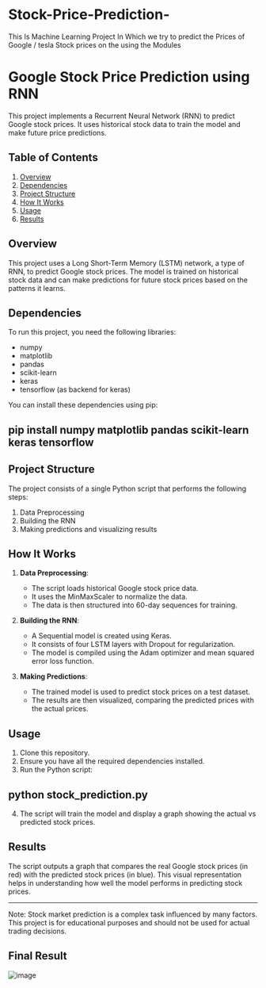 # Stock-Price-Prediction-
This Is Machine Learning Project In Which we try to predict the Prices of Google / tesla  Stock prices on the using the Modules

# Google Stock Price Prediction using RNN

This project implements a Recurrent Neural Network (RNN) to predict Google stock prices. It uses historical stock data to train the model and make future price predictions.

## Table of Contents
1. [Overview](#overview)
2. [Dependencies](#dependencies)
3. [Project Structure](#project-structure)
4. [How It Works](#how-it-works)
5. [Usage](#usage)
6. [Results](#results)

## Overview

This project uses a Long Short-Term Memory (LSTM) network, a type of RNN, to predict Google stock prices. The model is trained on historical stock data and can make predictions for future stock prices based on the patterns it learns.

## Dependencies

To run this project, you need the following libraries:
- numpy
- matplotlib
- pandas
- scikit-learn
- keras
- tensorflow (as backend for keras)

You can install these dependencies using pip:
## pip install numpy matplotlib pandas scikit-learn keras tensorflow


## Project Structure

The project consists of a single Python script that performs the following steps:
1. Data Preprocessing
2. Building the RNN
3. Making predictions and visualizing results

## How It Works

1. **Data Preprocessing**: 
   - The script loads historical Google stock price data.
   - It uses the MinMaxScaler to normalize the data.
   - The data is then structured into 60-day sequences for training.

2. **Building the RNN**:
   - A Sequential model is created using Keras.
   - It consists of four LSTM layers with Dropout for regularization.
   - The model is compiled using the Adam optimizer and mean squared error loss function.

3. **Making Predictions**:
   - The trained model is used to predict stock prices on a test dataset.
   - The results are then visualized, comparing the predicted prices with the actual prices.

## Usage

1. Clone this repository.
2. Ensure you have all the required dependencies installed.
3. Run the Python script:

## python stock_prediction.py

4. The script will train the model and display a graph showing the actual vs predicted stock prices.

## Results

The script outputs a graph that compares the real Google stock prices (in red) with the predicted stock prices (in blue). This visual representation helps in understanding how well the model performs in predicting stock prices.

---

Note: Stock market prediction is a complex task influenced by many factors. This project is for educational purposes and should not be used for actual trading decisions.

## Final Result 

![image](https://github.com/user-attachments/assets/a0c0feb1-b0e0-43bb-ac67-a5891ddf2d12)




